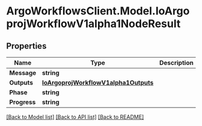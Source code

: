 # ArgoWorkflowsClient.Model.IoArgoprojWorkflowV1alpha1NodeResult

## Properties

Name | Type | Description | Notes
------------ | ------------- | ------------- | -------------
**Message** | **string** |  | [optional] 
**Outputs** | [**IoArgoprojWorkflowV1alpha1Outputs**](IoArgoprojWorkflowV1alpha1Outputs.md) |  | [optional] 
**Phase** | **string** |  | [optional] 
**Progress** | **string** |  | [optional] 

[[Back to Model list]](../README.md#documentation-for-models) [[Back to API list]](../README.md#documentation-for-api-endpoints) [[Back to README]](../README.md)

